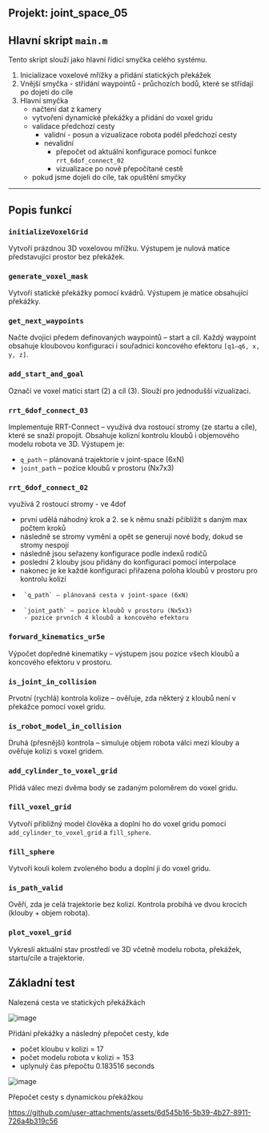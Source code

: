 ## Projekt: joint_space_05
## Hlavní skript `main.m`

Tento skript slouží jako hlavní řídicí smyčka celého systému.

1. Inicializace voxelové mřížky a přidání statických překážek
2. Vnější smyčka - střídání waypointů - průchozích bodů, které se střídají po dojetí do cíle
3. Hlavní smyčka
     - načtení dat z kamery
     - vytvoření dynamické překážky a přidání do voxel gridu
     - validace předchozí cesty
         - validní - posun a vizualizace robota podél předchozí cesty
         - nevalidní
             - přepočet od aktuální konfigurace pomocí funkce `rrt_6dof_connect_02`
             - vizualizace po nově přepočítané cestě
     - pokud jsme dojeli do cíle, tak opuštění smyčky
---
## Popis funkcí

### `initializeVoxelGrid`
Vytvoří prázdnou 3D voxelovou mřížku. Výstupem je nulová matice představující prostor bez překážek.

### `generate_voxel_mask`
Vytvoří statické překážky pomocí kvádrů. Výstupem je matice obsahující překážky.

### `get_next_waypoints`
Načte dvojici předem definovaných waypointů – start a cíl. Každý waypoint obsahuje kloubovou konfiguraci i souřadnici koncového efektoru `[q1–q6, x, y, z]`.

### `add_start_and_goal`
Označí ve voxel matici start (2) a cíl (3). Slouží pro jednodušší vizualizaci.

### `rrt_6dof_connect_03`
Implementuje RRT-Connect – využívá dva rostoucí stromy (ze startu a cíle), které se snaží propojit. Obsahuje kolizní kontrolu kloubů i objemového modelu robota ve 3D. Výstupem je:
- `q_path` – plánovaná trajektorie v joint-space (6xN)
- `joint_path` – pozice kloubů v prostoru (Nx7x3)

### `rrt_6dof_connect_02`
využívá 2 rostoucí stromy - ve 4dof
- první udělá náhodný krok a 2. se k němu snaží pčiblížit s daným max počtem kroků
- následně se stromy vymění a opět se generují nové body, dokud se stromy nespojí
- následně jsou seřazeny konfigurace podle indexů rodičů
- poslední 2 klouby jsou přidány do konfigurací pomocí interpolace
- nakonec je ke každé konfiguraci přiřazena poloha kloubů v prostoru pro kontrolu kolizí
-      `q_path` – plánovaná cesta v joint-space (6xN)
-      `joint_path` – pozice kloubů v prostoru (Nx5x3)
       - pozice prvních 4 kloubů a koncového efektoru


### `forward_kinematics_ur5e`
Výpočet dopředné kinematiky – výstupem jsou pozice všech kloubů a koncového efektoru v prostoru.

### `is_joint_in_collision`
Prvotní (rychlá) kontrola kolize – ověřuje, zda některý z kloubů není v překážce pomocí voxel gridu.

### `is_robot_model_in_collision`
Druhá (přesnější) kontrola – simuluje objem robota válci mezi klouby a ověřuje kolizi s voxel gridem.

### `add_cylinder_to_voxel_grid`
Přidá válec mezi dvěma body se zadaným poloměrem do voxel gridu.

### `fill_voxel_grid`
Vytvoří přibližný model člověka a doplní ho do voxel gridu pomocí `add_cylinder_to_voxel_grid` a `fill_sphere`.

### `fill_sphere`
Vytvoří kouli kolem zvoleného bodu a doplní ji do voxel gridu.

### `is_path_valid`
Ověří, zda je celá trajektorie bez kolizí. Kontrola probíhá ve dvou krocích (klouby + objem robota).

### `plot_voxel_grid`
Vykreslí aktuální stav prostředí ve 3D včetně modelu robota, překážek, startu/cíle a trajektorie.

## Základní test
Nalezená cesta ve statických překážkách

![image](https://github.com/user-attachments/assets/e5a6b49c-ba2a-4df4-8489-99c8188f1a07)

Přidání překážky a následný přepočet cesty, kde
- počet kloubu v kolizi = 17
- počet modelu robota v kolizi = 153
- uplynulý čas přepočtu 0.183516 seconds
  
![image](https://github.com/user-attachments/assets/b11aeceb-7f5b-4ad9-80fc-0e597cb05351)

Přepočet cesty s dynamickou překážkou

https://github.com/user-attachments/assets/6d545b16-5b39-4b27-8911-726a4b319c56


